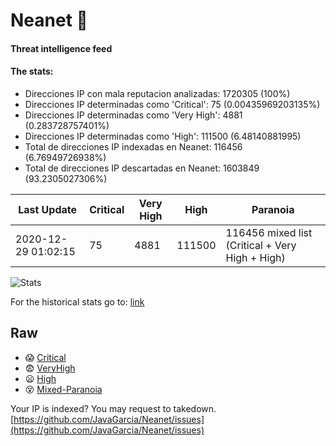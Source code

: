 # Neanet :hocho:
#### Threat intelligence feed
#### The stats:

- Direcciones IP con mala reputacion analizadas: 1720305 (100%)
- Direcciones IP determinadas como 'Critical':  75 (0.00435969203135%)
- Direcciones IP determinadas como 'Very High':  4881 (0.283728757401%)
- Direcciones IP determinadas como 'High':  111500 (6.48140881995)
- Total de direcciones IP indexadas en Neanet:  116456 (6.76949726938%)
- Total de direcciones IP descartadas en Neanet:  1603849 (93.2305027306%)

| Last Update | Critical | Very High | High | Paranoia |
| --- | --- | --- | --- | --- |
| 2020-12-29 01:02:15 | 75 | 4881 | 111500 | 116456 mixed list (Critical + Very High + High)|

![Stats](https://docs.google.com/spreadsheets/d/e/2PACX-1vSnaNMIXVabIpDJjufMlzH7poXnshF3mgd8Is1g9ytUEzVsP5my4Trn8f-xkoLLQ38xpL3HtmUexLo6/pubchart?oid=501124687&format=image)

For the historical stats go to: [link](/stats.csv)
## Raw
- :scream: [Critical](https://raw.githubusercontent.com/JavaGarcia/Neanet/master/blacklists/neanet_critical.txt)
- :fearful: [VeryHigh](https://raw.githubusercontent.com/JavaGarcia/Neanet/master/blacklists/neanet_veryHigh.txtt)
- :frowning: [High](https://raw.githubusercontent.com/JavaGarcia/Neanet/master/blacklists/neanet_high.txt)
- :dizzy_face: [Mixed-Paranoia](https://raw.githubusercontent.com/JavaGarcia/Neanet/master/blacklists/neanet_all.txt)


Your IP is indexed? You may request to takedown. [https://github.com/JavaGarcia/Neanet/issues](https://github.com/JavaGarcia/Neanet/issues)









































































































































































































































































































































































































































































































































































































































































































































































































































































































































































































































































































































































































































































































































































































































































































































































































































































































































































































































































































































































































































































































































































































































































































































































































































































































































































































































































































































































































































































































































































































































































































































































































































